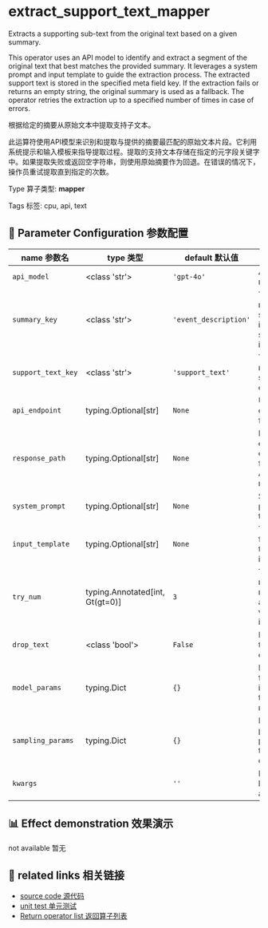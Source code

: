 # extract_support_text_mapper

Extracts a supporting sub-text from the original text based on a given summary.

This operator uses an API model to identify and extract a segment of the original text that best matches the provided summary. It leverages a system prompt and input template to guide the extraction process. The extracted support text is stored in the specified meta field key. If the extraction fails or returns an empty string, the original summary is used as a fallback. The operator retries the extraction up to a specified number of times in case of errors.

根据给定的摘要从原始文本中提取支持子文本。

此运算符使用API模型来识别和提取与提供的摘要最匹配的原始文本片段。它利用系统提示和输入模板来指导提取过程。提取的支持文本存储在指定的元字段关键字中。如果提取失败或返回空字符串，则使用原始摘要作为回退。在错误的情况下，操作员重试提取直到指定的次数。

Type 算子类型: **mapper**

Tags 标签: cpu, api, text

## 🔧 Parameter Configuration 参数配置
| name 参数名 | type 类型 | default 默认值 | desc 说明 |
|--------|------|--------|------|
| `api_model` | <class 'str'> | `'gpt-4o'` | API model name. |
| `summary_key` | <class 'str'> | `'event_description'` | The key name to store the input summary in the |
| `support_text_key` | <class 'str'> | `'support_text'` | The key name to store the output |
| `api_endpoint` | typing.Optional[str] | `None` | URL endpoint for the API. |
| `response_path` | typing.Optional[str] | `None` | Path to extract content from the API response. |
| `system_prompt` | typing.Optional[str] | `None` | System prompt for the task. |
| `input_template` | typing.Optional[str] | `None` | Template for building the model input. |
| `try_num` | typing.Annotated[int, Gt(gt=0)] | `3` | The number of retry attempts when there is an API |
| `drop_text` | <class 'bool'> | `False` | If drop the text in the output. |
| `model_params` | typing.Dict | `{}` | Parameters for initializing the API model. |
| `sampling_params` | typing.Dict | `{}` | Extra parameters passed to the API call. |
| `kwargs` |  | `''` | Extra keyword arguments. |

## 📊 Effect demonstration 效果演示
not available 暂无

## 🔗 related links 相关链接
- [source code 源代码](../../../data_juicer/ops/mapper/extract_support_text_mapper.py)
- [unit test 单元测试](../../../tests/ops/mapper/test_extract_support_text_mapper.py)
- [Return operator list 返回算子列表](../../Operators.md)